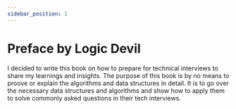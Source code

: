 ```yaml
---
sidebar_position: 1
---
```

# Preface by Logic Devil

I decided to write this book on how to prepare for technical interviews to share my learnings and insights. The purpose of this book is by no means to proove or explain the algorithms and data structures in detail. It is to go over the necessary data structures and algorithms and show how to apply them to solve commonly asked questions in their tech interviews. 


